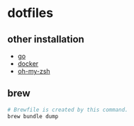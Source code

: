 # dotfiles

## other installation

- [go](https://go.dev/doc/install)
- [docker]()
- [oh-my-zsh](https://ohmyz.sh/#install)

## brew

``` sh
# Brewfile is created by this command.
brew bundle dump
```
